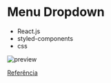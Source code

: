 # Menu Dropdown

* React.js
* styled-components
* css


![preview](menu-dropdown.gif)


[Referência](https://www.youtube.com/watch?v=uFIl4BvYne0)